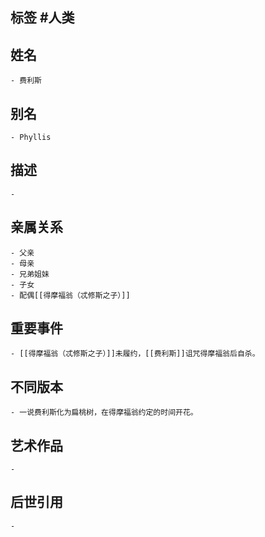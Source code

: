 ## 标签  #人类
## 姓名
	- 费利斯
## 别名
	- Phyllis
## 描述
	-
## 亲属关系
	- 父亲
	- 母亲
	- 兄弟姐妹
	- 子女
	- 配偶[[得摩福翁（忒修斯之子）]]
## 重要事件
	- [[得摩福翁（忒修斯之子）]]未履约，[[费利斯]]诅咒得摩福翁后自杀。
## 不同版本
	- 一说费利斯化为扁桃树，在得摩福翁约定的时间开花。
## 艺术作品
	-
## 后世引用
	-
